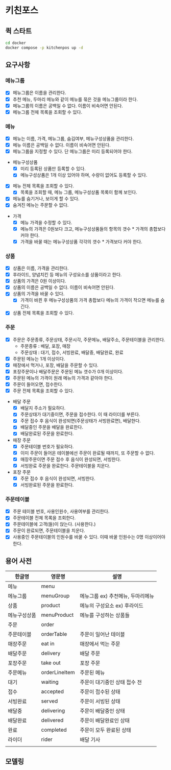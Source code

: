 # 키친포스

## 퀵 스타트

```sh
cd docker
docker compose -p kitchenpos up -d
```
## 요구사항
### 메뉴그룹
- [x] 메뉴그룹은 이름을 관리한다.
- [x] 추천 메뉴, 두마리 메뉴와 같이 메뉴를 묶은 것을 메뉴그룹이라 한다.
- [x] 메뉴그룹의 이름은 공백일 수 없다. 이름이 비속어면 안된다.
- [x] 메뉴그룹 전체 목록을 조회할 수 있다.
### 메뉴
- [x] 메뉴는 이름, 가격, 메뉴그룹, 숨김여부, 메뉴구성상품을 관리한다. 
- [x] 메뉴 이름은 공백일 수 없다. 이름이 비속어면 안된다.
- [x] 메뉴그룹을 지정할 수 있다. 단 메뉴그룹은 미리 등록되어야 한다.
- 메뉴구성상품
  - [x] 미리 등록된 상품만 등록할 수 있다. 
  - [x] 메뉴구성상품은 1개 이상 있어야 하며, 수량이 없어도 등록할 수 있다.
- [x] 메뉴 전체 목록을 조회할 수 있다. 
  - [x] 목록을 조회할 때, 메뉴 그룹, 메뉴구성상품 목록이 함께 보인다.
- [x] 메뉴를 숨기거나, 보이게 할 수 있다.
- [x] 숨겨진 메뉴는 주문할 수 없다.
- 가격
  - [x] 메뉴 가격을 수정할 수 있다.
  - [x] 메뉴의 가격은 0원보다 크고, 메뉴구성상품들의 항목의 갯수 * 가격의 총합보다 커야 한다.
  - [x] 가격을 바꿀 때는 메뉴구성상품 각각의 갯수 * 가격보다 커야 한다.
### 상품
- [x] 상품은 이름, 가격을 관리한다.
- [x] 후라이드, 양념치킨 등 메뉴의 구성요소를 상품이라고 한다.
- [x] 상품의 가격은 0원 이상이다. 
- [x] 상품의 이름은 공백일 수 없다. 이름이 비속어면 안된다.
- [x] 상품의 가격을 바꿀 수 있다. 
  - [x] 가격이 바뀐 후 메뉴구성상품의 가격 총합보다 메뉴의 가격이 작으면 메뉴를 숨긴다. 
- [x] 상품 전체 목록을 조회할 수 있다.
### 주문 
- [x] 주문은 주문종류, 주문상태, 주문시각, 주문메뉴, 배달주소, 주문테이블을 관리한다. 
  - 주문종류 : 배달, 포장, 매장
  - 주문상태 : 대기, 접수, 서빙완료, 배달중, 배달완료, 완료
- [x] 주문된 메뉴는 1개 이상이다. 
- [x] 매장에서 먹거나, 포장, 배달을 주문할 수 있다.
- [x] 포장주문이나 배달주문은 주문된 메뉴 갯수가 0개 이상이다.
- [x] 주문된 메뉴의 가격이 원래 메뉴의 가격과 같아야 한다.
- [x] 주문이 들어오면, 접수한다.
- [x] 주문 전체 목록을 조회할 수 있다.
- 배달 주문
  - [x] 배달지 주소가 필요하다.
  - [x] 주문상태가 대기중이면, 주문을 접수한다. 이 때 라이더를 부른다.
  - [x] 주문 접수 후 음식이 완성되면(주문상태가 서빙완료면), 배달한다.
  - [x] 배달중인 주문을 배달을 완료한다.
  - [x] 배달완료된 주문을 완료한다.
- 매장 주문
  - [x] 주문테이블 번호가 필요하다. 
  - [x] 이미 주문이 들어온 테이블에선 주문이 완료될 때까지, 또 주문할 수 없다.   
  - [x] 매장주문이면 주문 접수 후 음식이 완성되면, 서빙한다.
  - [x] 서빙완료 주문을 완료한다. 주문테이블을 치운다. 
- 포장 주문
  - [x] 주문 접수 후 음식이 완성되면, 서빙한다.
  - [x] 서빙완료된 주문을 완료한다.
### 주문테이블
  - [x] 주문 테이블 번호, 사용인원수, 사용여부를 관리한다.
  - [x] 주문테이블 전체 목록을 조회한다. 
  - [x] 주문테이블에 고객(들)이 앉는다. (사용한다.)
  - [x] 주문이 완료되면, 주문테이블을 치운다.
  - [x] 사용중인 주문테이블의 인원수를 바꿀 수 있다. 이때 바꿀 인원수는 0명 이상이어야 한다.
## 용어 사전

| 한글명    | 영문명           | 설명                   |
|--------|---------------|----------------------|
| 메뉴     | menu          |                      |
| 메뉴그룹   | menuGroup     | 메뉴그룹 ex) 추천메뉴, 두마리메뉴 |
| 상품     | product       | 메뉴의 구성요소 ex) 후라이드    |
| 메뉴구성상품 | menuProduct   | 메뉴를 구성하는 상품들         |
| 주문     | order         |                      |
| 주문테이블  | orderTable    | 주문이 일어난 테이블          |
| 매장주문   | eat in        | 매장에서 먹는 주문           |
| 배달주문   | delivery      | 배달 주문                |
| 포장주문   | take out      | 포장 주문                |
| 주문메뉴   | orderLineItem | 주문된 메뉴               |
| 대기     | waiting       | 주문이 대기중인 상태 접수 전     |
| 접수     | accepted      | 주문이 접수된 상태           |
| 서빙완료   | served        | 주문이 서빙된 상태           |
| 배달중    | delivering    | 주문이 배달중인 상태          |
| 배달완료   | delivered     | 주문이 배달완료인 상태         |
| 완료     | completed     | 주문이 모두 완료된 상태        |
| 라이더    | rider         | 배달 기사                |
|        |               |                      |

## 모델링

